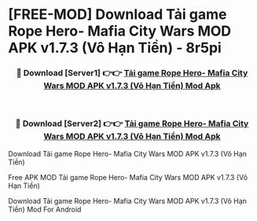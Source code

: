 # [FREE-MOD] Download Tải game Rope Hero- Mafia City Wars MOD APK v1.7.3 (Vô Hạn Tiền) - 8r5pi


<div align="center">
<h3>🔴 Download [Server1] 👉👉 <a href="https://apk-comot.site?title=Tải_game_Rope_Hero-_Mafia_City_Wars_MOD_APK_v1.7.3_(Vô_Hạn_Tiền)">Tải game Rope Hero- Mafia City Wars MOD APK v1.7.3 (Vô Hạn Tiền) Mod Apk</a></h3><br>

<h3>🔴 Download [Server2] 👉👉 <a href="https://apk-comot.site?title=Tải_game_Rope_Hero-_Mafia_City_Wars_MOD_APK_v1.7.3_(Vô_Hạn_Tiền)">Tải game Rope Hero- Mafia City Wars MOD APK v1.7.3 (Vô Hạn Tiền) Mod Apk</a></h3>
</div>



Download Tải game Rope Hero- Mafia City Wars MOD APK v1.7.3 (Vô Hạn Tiền) 

Free APK MOD Tải game Rope Hero- Mafia City Wars MOD APK v1.7.3 (Vô Hạn Tiền) 

Download Tải game Rope Hero- Mafia City Wars MOD APK v1.7.3 (Vô Hạn Tiền) Mod For Android
